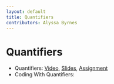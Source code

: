 ```yaml
---
layout: default
title: Quantifiers
contributors: Alyssa Byrnes
---
```


# Quantifiers

* Quantifiers: [Video](https://youtu.be/RvTMf4l3mPo), [Slides](/comp283/lessons/ls-quantifiers.html), [Assignment](https://www.gradescope.com/)
* Coding With Quantifiers:

